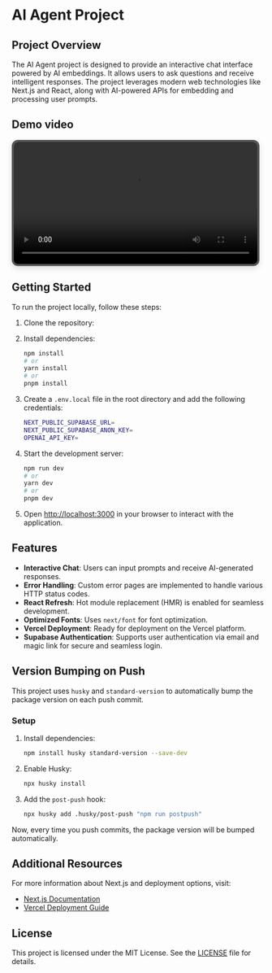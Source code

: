 # AI Agent Project

## Project Overview

The AI Agent project is designed to provide an interactive chat interface powered by AI embeddings. It allows users to ask questions and receive intelligent responses. The project leverages modern web technologies like Next.js and React, along with AI-powered APIs for embedding and processing user prompts.

## Demo video

<video src="public/demo_video.mkv" controls width="480" style="border: 4px solid #555; border-radius: 12px; box-shadow: 0 4px 12px rgba(0,0,0,0.15);"></video>

## Getting Started

To run the project locally, follow these steps:

1. Clone the repository:

2. Install dependencies:

   ```bash
   npm install
   # or
   yarn install
   # or
   pnpm install
   ```

3. Create a `.env.local` file in the root directory and add the following credentials:

   ```bash
   NEXT_PUBLIC_SUPABASE_URL=
   NEXT_PUBLIC_SUPABASE_ANON_KEY=
   OPENAI_API_KEY=
   ```

4. Start the development server:

   ```bash
   npm run dev
   # or
   yarn dev
   # or
   pnpm dev
   ```

5. Open [http://localhost:3000](http://localhost:3000) in your browser to interact with the application.

## Features

- **Interactive Chat**: Users can input prompts and receive AI-generated responses.
- **Error Handling**: Custom error pages are implemented to handle various HTTP status codes.
- **React Refresh**: Hot module replacement (HMR) is enabled for seamless development.
- **Optimized Fonts**: Uses `next/font` for font optimization.
- **Vercel Deployment**: Ready for deployment on the Vercel platform.
- **Supabase Authentication**: Supports user authentication via email and magic link for secure and seamless login.

## Version Bumping on Push

This project uses `husky` and `standard-version` to automatically bump the package version on each push commit.

### Setup

1. Install dependencies:

   ```bash
   npm install husky standard-version --save-dev
   ```

2. Enable Husky:

   ```bash
   npx husky install
   ```

3. Add the `post-push` hook:

   ```bash
   npx husky add .husky/post-push "npm run postpush"
   ```

Now, every time you push commits, the package version will be bumped automatically.

## Additional Resources

For more information about Next.js and deployment options, visit:

- [Next.js Documentation](https://nextjs.org/docs)
- [Vercel Deployment Guide](https://nextjs.org/docs/app/building-your-application/deploying)

## License

This project is licensed under the MIT License. See the [LICENSE](LICENSE) file for details.
